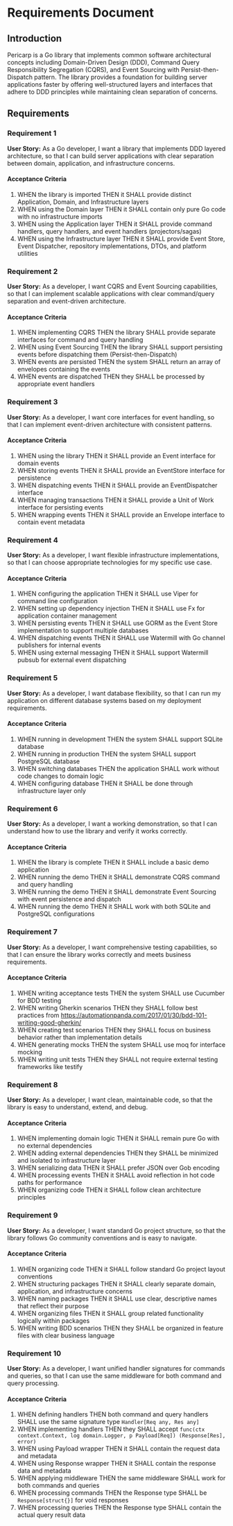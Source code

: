 # Requirements Document

## Introduction

Pericarp is a Go library that implements common software architectural concepts including Domain-Driven Design (DDD), Command Query Responsibility Segregation (CQRS), and Event Sourcing with Persist-then-Dispatch pattern. The library provides a foundation for building server applications faster by offering well-structured layers and interfaces that adhere to DDD principles while maintaining clean separation of concerns.

## Requirements

### Requirement 1

**User Story:** As a Go developer, I want a library that implements DDD layered architecture, so that I can build server applications with clear separation between domain, application, and infrastructure concerns.

#### Acceptance Criteria

1. WHEN the library is imported THEN it SHALL provide distinct Application, Domain, and Infrastructure layers
2. WHEN using the Domain layer THEN it SHALL contain only pure Go code with no infrastructure imports
3. WHEN using the Application layer THEN it SHALL provide command handlers, query handlers, and event handlers (projectors/sagas)
4. WHEN using the Infrastructure layer THEN it SHALL provide Event Store, Event Dispatcher, repository implementations, DTOs, and platform utilities

### Requirement 2

**User Story:** As a developer, I want CQRS and Event Sourcing capabilities, so that I can implement scalable applications with clear command/query separation and event-driven architecture.

#### Acceptance Criteria

1. WHEN implementing CQRS THEN the library SHALL provide separate interfaces for command and query handling
2. WHEN using Event Sourcing THEN the library SHALL support persisting events before dispatching them (Persist-then-Dispatch)
3. WHEN events are persisted THEN the system SHALL return an array of envelopes containing the events
4. WHEN events are dispatched THEN they SHALL be processed by appropriate event handlers

### Requirement 3

**User Story:** As a developer, I want core interfaces for event handling, so that I can implement event-driven architecture with consistent patterns.

#### Acceptance Criteria

1. WHEN using the library THEN it SHALL provide an Event interface for domain events
2. WHEN storing events THEN it SHALL provide an EventStore interface for persistence
3. WHEN dispatching events THEN it SHALL provide an EventDispatcher interface
4. WHEN managing transactions THEN it SHALL provide a Unit of Work interface for persisting events
5. WHEN wrapping events THEN it SHALL provide an Envelope interface to contain event metadata

### Requirement 4

**User Story:** As a developer, I want flexible infrastructure implementations, so that I can choose appropriate technologies for my specific use case.

#### Acceptance Criteria

1. WHEN configuring the application THEN it SHALL use Viper for command line configuration
2. WHEN setting up dependency injection THEN it SHALL use Fx for application container management
3. WHEN persisting events THEN it SHALL use GORM as the Event Store implementation to support multiple databases
4. WHEN dispatching events THEN it SHALL use Watermill with Go channel publishers for internal events
5. WHEN using external messaging THEN it SHALL support Watermill pubsub for external event dispatching

### Requirement 5

**User Story:** As a developer, I want database flexibility, so that I can run my application on different database systems based on my deployment requirements.

#### Acceptance Criteria

1. WHEN running in development THEN the system SHALL support SQLite database
2. WHEN running in production THEN the system SHALL support PostgreSQL database
3. WHEN switching databases THEN the application SHALL work without code changes to domain logic
4. WHEN configuring database THEN it SHALL be done through infrastructure layer only

### Requirement 6

**User Story:** As a developer, I want a working demonstration, so that I can understand how to use the library and verify it works correctly.

#### Acceptance Criteria

1. WHEN the library is complete THEN it SHALL include a basic demo application
2. WHEN running the demo THEN it SHALL demonstrate CQRS command and query handling
3. WHEN running the demo THEN it SHALL demonstrate Event Sourcing with event persistence and dispatch
4. WHEN running the demo THEN it SHALL work with both SQLite and PostgreSQL configurations

### Requirement 7

**User Story:** As a developer, I want comprehensive testing capabilities, so that I can ensure the library works correctly and meets business requirements.

#### Acceptance Criteria

1. WHEN writing acceptance tests THEN the system SHALL use Cucumber for BDD testing
2. WHEN writing Gherkin scenarios THEN they SHALL follow best practices from https://automationpanda.com/2017/01/30/bdd-101-writing-good-gherkin/
3. WHEN creating test scenarios THEN they SHALL focus on business behavior rather than implementation details
4. WHEN generating mocks THEN the system SHALL use moq for interface mocking
5. WHEN writing unit tests THEN they SHALL not require external testing frameworks like testify

### Requirement 8

**User Story:** As a developer, I want clean, maintainable code, so that the library is easy to understand, extend, and debug.

#### Acceptance Criteria

1. WHEN implementing domain logic THEN it SHALL remain pure Go with no external dependencies
2. WHEN adding external dependencies THEN they SHALL be minimized and isolated to infrastructure layer
3. WHEN serializing data THEN it SHALL prefer JSON over Gob encoding
4. WHEN processing events THEN it SHALL avoid reflection in hot code paths for performance
5. WHEN organizing code THEN it SHALL follow clean architecture principles

### Requirement 9

**User Story:** As a developer, I want standard Go project structure, so that the library follows Go community conventions and is easy to navigate.

#### Acceptance Criteria

1. WHEN organizing code THEN it SHALL follow standard Go project layout conventions
2. WHEN structuring packages THEN it SHALL clearly separate domain, application, and infrastructure concerns
3. WHEN naming packages THEN it SHALL use clear, descriptive names that reflect their purpose
4. WHEN organizing files THEN it SHALL group related functionality logically within packages
5. WHEN writing BDD scenarios THEN they SHALL be organized in feature files with clear business language

### Requirement 10

**User Story:** As a developer, I want unified handler signatures for commands and queries, so that I can use the same middleware for both command and query processing.

#### Acceptance Criteria

1. WHEN defining handlers THEN both command and query handlers SHALL use the same signature type `Handler[Req any, Res any]`
2. WHEN implementing handlers THEN they SHALL accept `func(ctx context.Context, log domain.Logger, p Payload[Req]) (Response[Res], error)`
3. WHEN using Payload wrapper THEN it SHALL contain the request data and metadata
4. WHEN using Response wrapper THEN it SHALL contain the response data and metadata
5. WHEN applying middleware THEN the same middleware SHALL work for both commands and queries
6. WHEN processing commands THEN the Response type SHALL be `Response[struct{}]` for void responses
7. WHEN processing queries THEN the Response type SHALL contain the actual query result data